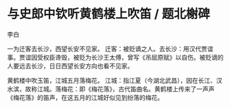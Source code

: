<link href="../../css/style.css" rel="stylesheet" type="text/css" />

# 与史郎中钦听黄鹤楼上吹笛 / 题北榭碑

<span class="r">李白

<div class="p">

一为迁客去长沙，西望长安不见家。
<span class="comment"> 迁客：被贬谪之人。去长沙：用汉代贾谊事。贾谊因受权臣谗毁，被贬为长沙王太傅，曾写《吊屈原赋》以自伤。被贬谪的人要远去长沙，日日西望长安方向也看不见家。

黄鹤楼中吹玉笛，江城五月落梅花。
<span class="comment"> 江城：指江夏（今湖北武昌），因在长江、汉水滨，故称江城。落梅花：即《梅花落》，古代笛曲名。黄鹤楼上传来了一声声《梅花落》的笛声，在这五月的江城好似见到纷落的梅花。